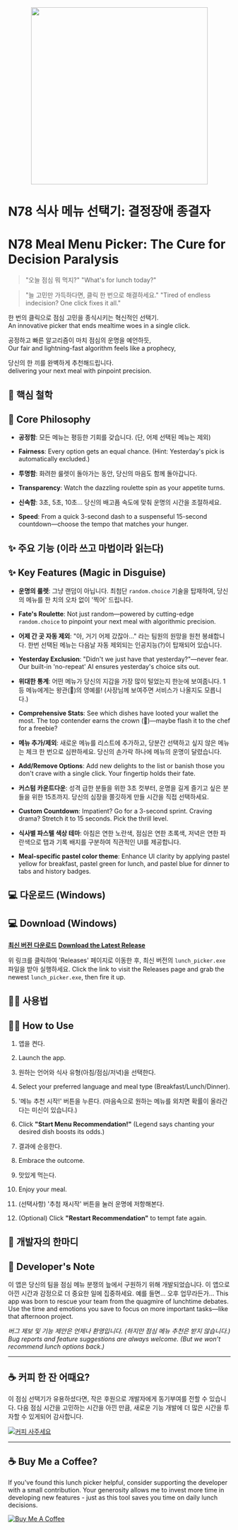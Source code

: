 <div align="center">
  <img src="./images/lunch.gif" width="400"/>
</div>

# N78 식사 메뉴 선택기: 결정장애 종결자
# N78 Meal Menu Picker: The Cure for Decision Paralysis

> "오늘 점심 뭐 먹지?"
> "What's for lunch today?"

> "늘 고민만 가득하다면, 클릭 한 번으로 해결하세요."
> "Tired of endless indecision? One click fixes it all."

한 번의 클릭으로 점심 고민을 종식시키는 혁신적인 선택기.  
An innovative picker that ends mealtime woes in a single click.

공정하고 빠른 알고리즘이 마치 점심의 운명을 예언하듯,  
Our fair and lightning-fast algorithm feels like a prophecy,

당신의 한 끼를 완벽하게 추천해드립니다.  
delivering your next meal with pinpoint precision.

## 🚀 핵심 철학
## 🚀 Core Philosophy

- **공정함**: 모든 메뉴는 평등한 기회를 갖습니다. (단, 어제 선택된 메뉴는 제외)
- **Fairness**: Every option gets an equal chance. (Hint: Yesterday's pick is automatically excluded.)

- **투명함**: 화려한 룰렛이 돌아가는 동안, 당신의 마음도 함께 돌아갑니다.
- **Transparency**: Watch the dazzling roulette spin as your appetite turns.

- **신속함**: 3초, 5초, 10초... 당신의 배고픔 속도에 맞춰 운명의 시간을 조절하세요.
- **Speed**: From a quick 3-second dash to a suspenseful 15-second countdown—choose the tempo that matches your hunger.

## ✨ 주요 기능 (이라 쓰고 마법이라 읽는다)
## ✨ Key Features (Magic in Disguise)

- **운명의 룰렛**: 그냥 랜덤이 아닙니다. 최첨단 `random.choice` 기술을 탑재하여, 당신의 메뉴를 한 치의 오차 없이 '찍어' 드립니다.
- **Fate's Roulette**: Not just random—powered by cutting-edge `random.choice` to pinpoint your next meal with algorithmic precision.

- **어제 간 곳 자동 제외**: "아, 거기 어제 갔잖아..." 라는 팀원의 원망을 원천 봉쇄합니다. 한번 선택된 메뉴는 다음날 자동 제외되는 인공지능(?)이 탑재되어 있습니다.
- **Yesterday Exclusion**: "Didn't we just have that yesterday?"—never fear. Our built-in 'no-repeat' AI ensures yesterday's choice sits out.

- **위대한 통계**: 어떤 메뉴가 당신의 지갑을 가장 많이 털었는지 한눈에 보여줍니다. 1등 메뉴에게는 왕관(👑)의 영예를! (사장님께 보여주면 서비스가 나올지도 모릅니다.)
- **Comprehensive Stats**: See which dishes have looted your wallet the most. The top contender earns the crown (👑)—maybe flash it to the chef for a freebie?

- **메뉴 추가/제외**: 새로운 메뉴를 리스트에 추가하고, 당분간 선택하고 싶지 않은 메뉴는 체크 한 번으로 심판하세요. 당신의 손가락 하나에 메뉴의 운명이 달렸습니다.
- **Add/Remove Options**: Add new delights to the list or banish those you don't crave with a single click. Your fingertip holds their fate.

- **커스텀 카운트다운**: 성격 급한 분들을 위한 3초 컷부터, 운명을 길게 즐기고 싶은 분들을 위한 15초까지. 당신의 심장을 쫄깃하게 만들 시간을 직접 선택하세요.
- **Custom Countdown**: Impatient? Go for a 3-second sprint. Craving drama? Stretch it to 15 seconds. Pick the thrill level.

- **식사별 파스텔 색상 테마**: 아침은 연한 노란색, 점심은 연한 초록색, 저녁은 연한 파란색으로 탭과 기록 배지를 구분하여 직관적인 UI를 제공합니다.
- **Meal-specific pastel color theme**: Enhance UI clarity by applying pastel yellow for breakfast, pastel green for lunch, and pastel blue for dinner to tabs and history badges.

## 💻 다운로드 (Windows)
## 💻 Download (Windows)

[**최신 버전 다운로드**](https://github.com/dev-shinyu/Lunch-Picker/releases)
[**Download the Latest Release**](https://github.com/dev-shinyu/Lunch-Picker/releases)

위 링크를 클릭하여 'Releases' 페이지로 이동한 후, 최신 버전의 `lunch_picker.exe` 파일을 받아 실행하세요.
Click the link to visit the Releases page and grab the newest `lunch_picker.exe`, then fire it up.

## 👨‍💻 사용법
## 👨‍💻 How to Use

1. 앱을 켠다.
1. Launch the app.

2. 원하는 언어와 식사 유형(아침/점심/저녁)을 선택한다.
2. Select your preferred language and meal type (Breakfast/Lunch/Dinner).

3. '메뉴 추천 시작!' 버튼을 누른다. (마음속으로 원하는 메뉴를 외치면 확률이 올라간다는 미신이 있습니다.)
3. Click **"Start Menu Recommendation!"** (Legend says chanting your desired dish boosts its odds.)

4. 결과에 순응한다.
4. Embrace the outcome.

5. 맛있게 먹는다.
5. Enjoy your meal.

6. (선택사항) '추첨 재시작' 버튼을 눌러 운명에 저항해본다.
6. (Optional) Click **"Restart Recommendation"** to tempt fate again.

## 💬 개발자의 한마디
## 💬 Developer's Note

이 앱은 당신의 팀을 점심 메뉴 분쟁의 늪에서 구원하기 위해 개발되었습니다. 이 앱으로 아낀 시간과 감정으로 더 중요한 일에 집중하세요. 예를 들면... 오후 업무라든가...
This app was born to rescue your team from the quagmire of lunchtime debates. Use the time and emotions you save to focus on more important tasks—like that afternoon project.

*버그 제보 및 기능 제안은 언제나 환영입니다. (하지만 점심 메뉴 추천은 받지 않습니다.)*
*Bug reports and feature suggestions are always welcome. (But we won’t recommend lunch options back.)*

---

## ☕ 커피 한 잔 어때요?
이 점심 선택기가 유용하셨다면, 작은 후원으로 개발자에게 동기부여를 전할 수 있습니다. 다음 점심 시간을 고민하는 시간을 아낀 만큼, 새로운 기능 개발에 더 많은 시간을 투자할 수 있게되어 감사합니다.

[![커피 사주세요](https://img.buymeacoffee.com/button-api/?text=커피%20사주세요&emoji=☕&slug=shinyu&button_colour=5F7FFF&font_colour=ffffff&font_family=Comic&outline_colour=000000&coffee_colour=FFDD00)](https://www.buymeacoffee.com/shinyu)

---

## ☕ Buy Me a Coffee?
If you've found this lunch picker helpful, consider supporting the developer with a small contribution. Your generosity allows me to invest more time in developing new features - just as this tool saves you time on daily lunch decisions.

[![Buy Me A Coffee](https://img.buymeacoffee.com/button-api/?text=Buy%20me%20a%20coffee&emoji=&slug=shinyu&button_colour=5F7FFF&font_colour=ffffff&font_family=Comic&outline_colour=000000&coffee_colour=FFDD00)](https://www.buymeacoffee.com/shinyu)
